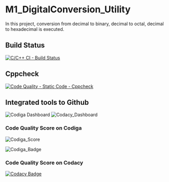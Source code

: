 # M1_DigitalConversion_Utility
In this project, conversion from decimal to binary, decimal to octal, decimal to hexadecimal is executed.

## Build Status
[![C/C++ CI - Build Status](https://github.com/Kartik-Burele/M1_DigitalConversion_Utility/actions/workflows/c-cpp.yml/badge.svg?branch=main)](https://github.com/Kartik-Burele/M1_DigitalConversion_Utility/actions/workflows/c-cpp.yml)

## Cppcheck
[![Code Quality - Static Code - Cppcheck](https://github.com/Kartik-Burele/M1_DigitalConversion_Utility/actions/workflows/cppcheck.yml/badge.svg?branch=main)](https://github.com/Kartik-Burele/M1_DigitalConversion_Utility/actions/workflows/cppcheck.yml)

## Integrated tools to Github
![Codiga Dashboard](https://app.codiga.io/public/project/30975/M1_DigitalConversion_Utility/dashboard)
![Codacy_Dashboard](https://www.codacy.com/gh/Kartik-Burele/M1_DigitalConversion_Utility/dashboard?utm_source=github.com&amp;utm_medium=referral&amp;utm_content=Kartik-Burele/M1_DigitalConversion_Utility&amp;utm_campaign=Badge_Grade)

### Code Quality Score on Codiga
![Codiga_Score](https://api.codiga.io/project/30975/score/svg)

![Codiga_Badge](https://api.codiga.io/project/30975/status/svg)

### Code Quality Score on Codacy
[![Codacy Badge](https://app.codacy.com/project/badge/Grade/78e7e16fd1954c1bb5c6b8dbbc7e80e9)](https://www.codacy.com/gh/Kartik-Burele/M1_DigitalConversion_Utility/dashboard?utm_source=github.com&amp;utm_medium=referral&amp;utm_content=Kartik-Burele/M1_DigitalConversion_Utility&amp;utm_campaign=Badge_Grade)
